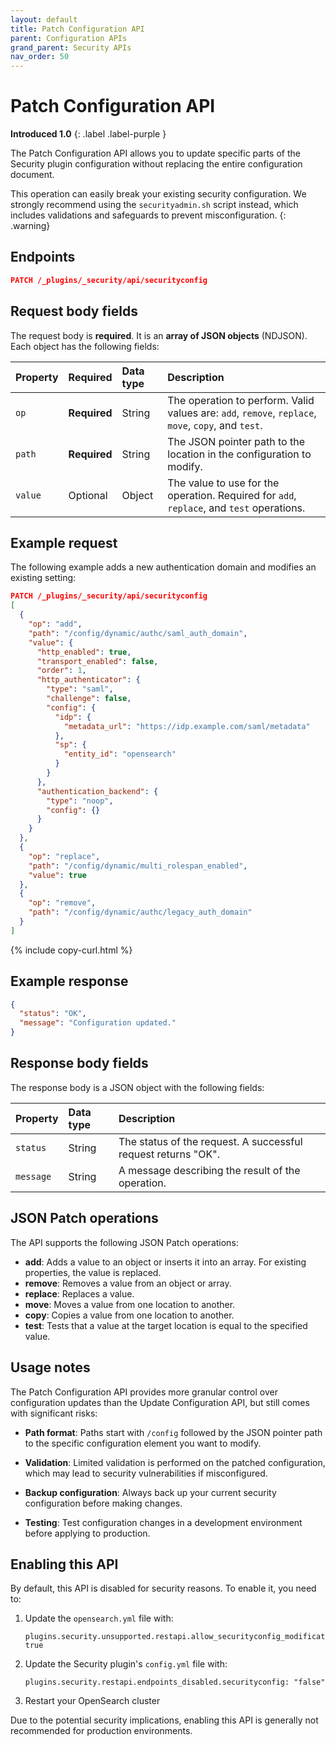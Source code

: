 ```yaml
---
layout: default
title: Patch Configuration API
parent: Configuration APIs
grand_parent: Security APIs
nav_order: 50
---
```


# Patch Configuration API
**Introduced 1.0**
{: .label .label-purple }

The Patch Configuration API allows you to update specific parts of the Security plugin configuration without replacing the entire configuration document. 

This operation can easily break your existing security configuration. We strongly recommend using the `securityadmin.sh` script instead, which includes validations and safeguards to prevent misconfiguration.
{: .warning}

<!-- spec_insert_start
api: security.patch_configuration
component: endpoints
-->
## Endpoints
```json
PATCH /_plugins/_security/api/securityconfig
```
<!-- spec_insert_end -->

## Request body fields

The request body is **required**. It is an **array of JSON objects** (NDJSON). Each object has the following fields:

| Property | Required | Data type | Description |
| :--- | :--- | :--- | :--- |
| `op` | **Required** | String | The operation to perform. Valid values are: `add`, `remove`, `replace`, `move`, `copy`, and `test`. |
| `path` | **Required** | String | The JSON pointer path to the location in the configuration to modify. |
| `value` | Optional | Object | The value to use for the operation. Required for `add`, `replace`, and `test` operations. |

## Example request

The following example adds a new authentication domain and modifies an existing setting:

```json
PATCH /_plugins/_security/api/securityconfig
[
  {
    "op": "add",
    "path": "/config/dynamic/authc/saml_auth_domain",
    "value": {
      "http_enabled": true,
      "transport_enabled": false,
      "order": 1,
      "http_authenticator": {
        "type": "saml",
        "challenge": false,
        "config": {
          "idp": {
            "metadata_url": "https://idp.example.com/saml/metadata"
          },
          "sp": {
            "entity_id": "opensearch"
          }
        }
      },
      "authentication_backend": {
        "type": "noop",
        "config": {}
      }
    }
  },
  {
    "op": "replace",
    "path": "/config/dynamic/multi_rolespan_enabled",
    "value": true
  },
  {
    "op": "remove",
    "path": "/config/dynamic/authc/legacy_auth_domain"
  }
]
```
{% include copy-curl.html %}

## Example response

```json
{
  "status": "OK",
  "message": "Configuration updated."
}
```

## Response body fields

The response body is a JSON object with the following fields:

| Property | Data type | Description |
| :--- | :--- | :--- |
| `status` | String | The status of the request. A successful request returns "OK". |
| `message` | String | A message describing the result of the operation. |

## JSON Patch operations

The API supports the following JSON Patch operations:

- **add**: Adds a value to an object or inserts it into an array. For existing properties, the value is replaced.
- **remove**: Removes a value from an object or array.
- **replace**: Replaces a value. 
- **move**: Moves a value from one location to another.
- **copy**: Copies a value from one location to another.
- **test**: Tests that a value at the target location is equal to the specified value.

## Usage notes

The Patch Configuration API provides more granular control over configuration updates than the Update Configuration API, but still comes with significant risks:

- **Path format**: Paths start with `/config` followed by the JSON pointer path to the specific configuration element you want to modify.

- **Validation**: Limited validation is performed on the patched configuration, which may lead to security vulnerabilities if misconfigured.

- **Backup configuration**: Always back up your current security configuration before making changes.

- **Testing**: Test configuration changes in a development environment before applying to production.

## Enabling this API

By default, this API is disabled for security reasons. To enable it, you need to:

1. Update the `opensearch.yml` file with:
   ```
   plugins.security.unsupported.restapi.allow_securityconfig_modification: true
   ```

2. Update the Security plugin's `config.yml` file with:
   ```
   plugins.security.restapi.endpoints_disabled.securityconfig: "false"
   ```

3. Restart your OpenSearch cluster

Due to the potential security implications, enabling this API is generally not recommended for production environments.